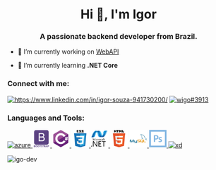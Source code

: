 <h1 align="center">Hi 👋, I'm Igor</h1>
<h3 align="center">A passionate backend developer from Brazil.</h3>

- 🔭 I’m currently working on [WebAPI](https://github.com/igo-dev/WebAPI)

- 🌱 I’m currently learning **.NET Core**

<h3 align="left">Connect with me:</h3>
<p style="font-color:#ffffff" align="left">
<a href="https://linkedin.com/in/https://www.linkedin.com/in/igor-souza-941730200/" target="blank"><img align="center" src="https://unpkg.com/simple-icons@5.0.0/icons/linkedin.svg" alt="https://www.linkedin.com/in/igor-souza-941730200/" height="30" width="40" /></a>
<a href="https://discord.gg/wigo#3913" target="blank"><img align="center" src="https://unpkg.com/simple-icons@5.0.0/icons/discord.svg" alt="wigo#3913" height="30" width="40" /></a>
</p>

<h3 align="left">Languages and Tools:</h3>
<p align="left"> <a href="https://azure.microsoft.com/en-in/" target="_blank"> <img src="https://www.vectorlogo.zone/logos/microsoft_azure/microsoft_azure-icon.svg" alt="azure" width="40" height="40"/> </a> <a href="https://getbootstrap.com" target="_blank"> <img src="https://raw.githubusercontent.com/devicons/devicon/master/icons/bootstrap/bootstrap-plain-wordmark.svg" alt="bootstrap" width="40" height="40"/> </a> <a href="https://www.w3schools.com/cs/" target="_blank"> <img src="https://raw.githubusercontent.com/devicons/devicon/master/icons/csharp/csharp-original.svg" alt="csharp" width="40" height="40"/> </a> <a href="https://www.w3schools.com/css/" target="_blank"> <img src="https://raw.githubusercontent.com/devicons/devicon/master/icons/css3/css3-original-wordmark.svg" alt="css3" width="40" height="40"/> </a> <a href="https://dotnet.microsoft.com/" target="_blank"> <img src="https://raw.githubusercontent.com/devicons/devicon/master/icons/dot-net/dot-net-original-wordmark.svg" alt="dotnet" width="40" height="40"/> </a> <a href="https://www.w3.org/html/" target="_blank"> <img src="https://raw.githubusercontent.com/devicons/devicon/master/icons/html5/html5-original-wordmark.svg" alt="html5" width="40" height="40"/> </a> <a href="https://www.mysql.com/" target="_blank"> <img src="https://raw.githubusercontent.com/devicons/devicon/master/icons/mysql/mysql-original-wordmark.svg" alt="mysql" width="40" height="40"/> </a> <a href="https://www.photoshop.com/en" target="_blank"> <img src="https://raw.githubusercontent.com/devicons/devicon/master/icons/photoshop/photoshop-line.svg" alt="photoshop" width="40" height="40"/> </a> <a href="https://www.adobe.com/products/xd.html" target="_blank"> <img src="https://cdn.worldvectorlogo.com/logos/adobe-xd.svg" alt="xd" width="40" height="40"/> </a> </p>

<p><img align="center" src="https://github-readme-stats.vercel.app/api/top-langs?username=igo-dev&show_icons=true&theme=dark&locale=en&layout=compact" alt="igo-dev" /></p>
